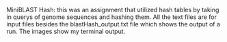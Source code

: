 MiniBLAST Hash: this was an assignment that utilized hash tables by taking in querys of genome sequences and hashing them. 
All the text files are for input files besides the blastHash_output.txt file which shows the output of a run. The images show my terminal output.

